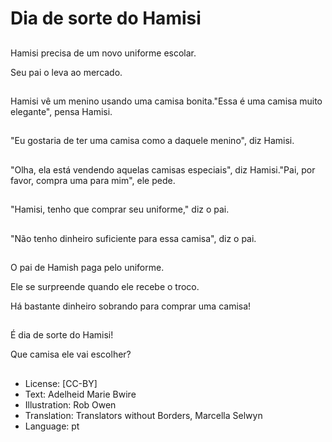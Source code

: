 # Dia de sorte do Hamisi

##
Hamisi precisa de um novo uniforme escolar.

Seu pai o leva ao mercado.

##
Hamisi vê um menino usando uma camisa bonita."Essa é uma camisa muito elegante", pensa Hamisi.

##
"Eu gostaria de ter uma camisa como a daquele menino", diz Hamisi.

##
"Olha, ela está vendendo aquelas camisas especiais", diz Hamisi."Pai, por favor, compra uma para mim", ele pede.

##
"Hamisi, tenho que comprar seu uniforme," diz o pai.

##
"Não tenho dinheiro suficiente para essa camisa", diz o pai.

##
O pai de Hamish paga pelo uniforme.

Ele se surpreende quando ele recebe o troco.

Há bastante dinheiro sobrando para comprar uma camisa!

##
É dia de sorte do Hamisi!

Que camisa ele vai escolher?

##
* License: [CC-BY]
* Text: Adelheid Marie Bwire
* Illustration: Rob Owen
* Translation: Translators without Borders, Marcella Selwyn
* Language: pt
